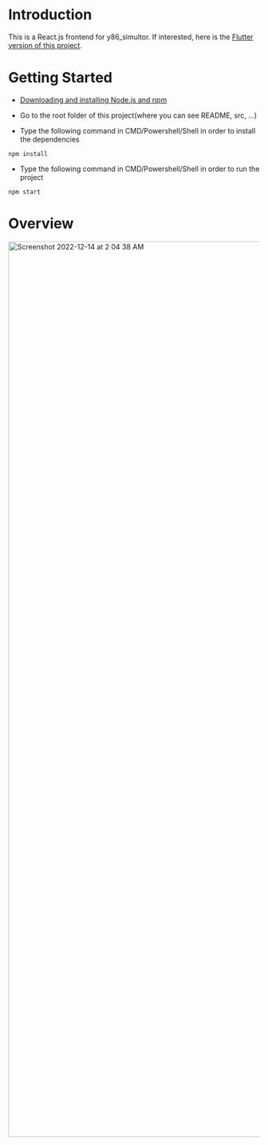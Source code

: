 # Introduction

This is a React.js frontend for y86_simultor. If interested, here is the [Flutter version of this project](https://github.com/Boreas618/y86_simulator_frontend).

# Getting Started

* [Downloading and installing Node.js and npm](https://docs.npmjs.com/downloading-and-installing-node-js-and-npm)

* Go to the root folder of this project(where you can see README, src, ...)

* Type the following command in CMD/Powershell/Shell in order to install the dependencies

```
npm install
```

* Type the following command in CMD/Powershell/Shell in order to run the project

```
npm start
```

# Overview
<img width="1792" alt="Screenshot 2022-12-14 at 2 04 38 AM" src="https://user-images.githubusercontent.com/98612013/207410750-820af39e-6736-4c7c-98de-d2ba65fc9a4c.png">
